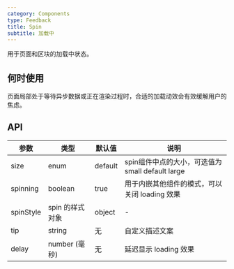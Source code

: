 ```yaml
---
category: Components
type: Feedback
title: Spin
subtitle: 加载中
---
```


用于页面和区块的加载中状态。

## 何时使用

页面局部处于等待异步数据或正在渲染过程时，合适的加载动效会有效缓解用户的焦虑。

## API

| 参数       | 类型           | 默认值      | 说明         |
|------------|----------------|-------------|--------------|
| size       | enum           | default     | spin组件中点的大小，可选值为 small default large |
| spinning   | boolean        | true        | 用于内嵌其他组件的模式，可以关闭 loading 效果    |
| spinStyle      | spin 的样式对象                           | object   | -             |
| tip    | string        | 无        | 自定义描述文案 |
| delay | number (毫秒) | 无 | 延迟显示 loading 效果 |
